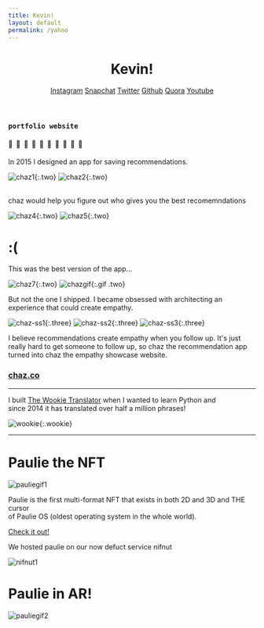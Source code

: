 ```yaml
---
title: Kevin!
layout: default
permalink: /yahoo
---
```


<header>
	<h1>Kevin!</h1>
	<nav class="buttons">
		<a target="_blank" href="https://www.instagram.com/kevando?utm_source=R2D2">Instagram</a>
		<a target="_blank" href="https://lensstudio.snapchat.com/creator/Mpx2Ow0xd7dWLQp62cK0Jg">Snapchat</a>
		<a target="_blank" href="https://twitter.com/kevando_?utm_source=R2D2">Twitter</a>
		<a target="_blank" href="https://github.com/kevando?utm_source=R2D2">Github</a>
		<a target="_blank" href="https://www.quora.com/profile/Kevando?utm_source=R2D2">Quora</a>
		<a target="_blank" href="https://www.youtube.com/user/kevinhabich/playlists?utm_source=R2D2">Youtube</a>
	</nav>
</header>


### `portfolio website` 

#### 📱&nbsp;&nbsp;📱&nbsp;&nbsp;📱&nbsp;&nbsp;📱&nbsp;&nbsp;📱&nbsp;&nbsp;📱&nbsp;&nbsp;📱&nbsp;&nbsp;📱&nbsp;&nbsp;📱&nbsp;&nbsp;📱&nbsp;&nbsp;

In 2015 I designed an app for saving recommendations.

![chaz1]{:.two}
![chaz2]{:.two}

<br />
chaz would help you figure out who gives you the best recomemndations

![chaz4]{:.two}
![chaz5]{:.two}

# :(

This was the best version of the app...

![chaz7]{:.two}
![chazgif]{:.gif .two}

But not the one I shipped. I became obsessed with architecting an experience that could create empathy.

![chaz-ss1]{:.three}
![chaz-ss2]{:.three}
![chaz-ss3]{:.three}

I believe recommendations create empathy when you follow up. It's just really hard to get someone to follow up, so chaz the recommendation app turned into chaz the empathy showcase website. 

### [chaz.co](https://chaz.co)

---

I built [The Wookie Translator](https://wookietranslator.com) when I wanted to learn Python and  
since 2014 it has translated over half a million phrases!

![wookie]{:.wookie}


---

# Paulie the NFT

![pauliegif1]

Paulie is the first multi-format NFT that exists in both 2D and 3D and THE cursor   
of Paulie OS (oldest operating system in the whole world).

[Check it out!](https://os.nifnut.com/pauliehome)

We hosted paulie on our now defuct service nifnut

![nifnut1]

# Paulie in AR!

![pauliegif2]

[pauliegif1]: https://media2.giphy.com/media/5ZavS5Xnh9ye2GI3lb/giphy.gif?cid=790b761167811b479f45393e4937ba5b7b79aaa8cf625f2c&rid=giphy.gif&ct=g
[pauliegif2]: https://media3.giphy.com/media/GKzG3nDQAzGRxL8VGI/giphy.gif?cid=790b7611fa0fb86f76e0c452d3aa9398371e253d62fe545c&rid=giphy.gif&ct=g

[nifnut1]: https://media1.giphy.com/media/blW4b6TYkrp60RYfYG/giphy.gif?cid=790b76119c5a9f51c01f705ae6c6beceaacf7605ee4f3ebf&rid=giphy.gif&ct=g

[chaz1]: https://camo.githubusercontent.com/dbe64d570a8da4cbdbbc13c440b3f678fab81aa0eb91a16536212efbd1d6e533/68747470733a2f2f692e696d6775722e636f6d2f746353476a35732e706e67
[chaz2]: https://camo.githubusercontent.com/4897cfde31a58800a7eeec05a4697a3913678192ec6f4019684c2edbbd0bb2aa/68747470733a2f2f692e696d6775722e636f6d2f6e6d666e34766f2e706e67
[chaz3]: https://camo.githubusercontent.com/4681659cd6e2f8fa11eff74dc8f031e805b28345fd5e962d0c7cf54193a999de/68747470733a2f2f692e696d6775722e636f6d2f38446171484d482e706e67
[chaz4]: https://camo.githubusercontent.com/bb52104795d9d1b1dc16c3a474b1bc91778e81d8fd0cf5691aee41fe71e7f0ef/68747470733a2f2f692e696d6775722e636f6d2f33716c686248462e706e67
[chaz5]: https://camo.githubusercontent.com/e1c997e4edabe777b6c7749287855fe8a163651eb52a03bd85f80c34c41b33b8/68747470733a2f2f692e696d6775722e636f6d2f6466444752456d2e706e67
[chaz6]: https://camo.githubusercontent.com/3948fbf964bcac98bc1565573bbeb747cf92de8294b0cefb46f8202cce0ee468/68747470733a2f2f692e696d6775722e636f6d2f784357553658532e706e67
[chaz7]: /assets/images/chaz-screenshot.png
[chazgif]: https://media1.giphy.com/media/3oriNZhGzOoLitvTZ6/giphy.gif?cid=790b761179dd14232b952d3db9f1ee77b6a7121b83caddcd&rid=giphy.gif&ct=g
[chaz-ss1]: https://github.com/kevando/chaz-app/blob/development/assets/Screenshot1.png?raw=true
[chaz-ss2]: https://github.com/kevando/chaz-app/blob/development/assets/Screenshot2.png?raw=true
[chaz-ss3]: https://github.com/kevando/chaz-app/blob/development/assets/Screenshot3.png?raw=true

[wookie]: https://www.wookietranslator.com/img/fake-google-results.jpg



<script src="/assets/scripts/smooch.js">
	

</script>